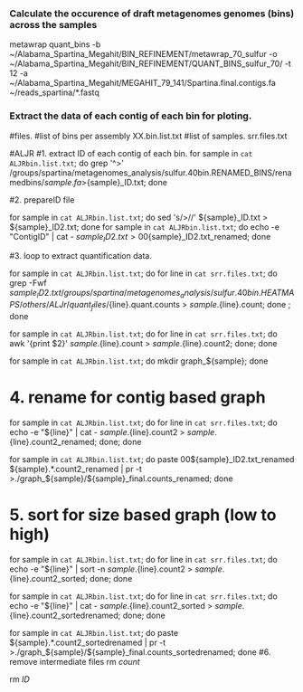 ### Calculate the occurence of draft metagenomes genomes (bins) across the samples

metawrap quant_bins -b ~/Alabama_Spartina_Megahit/BIN_REFINEMENT/metawrap_70_sulfur  -o ~/Alabama_Spartina_Megahit/BIN_REFINEMENT/QUANT_BINS_sulfur_70/ -t 12 -a ~/Alabama_Spartina_Megahit/MEGAHIT_79_141/Spartina.final.contigs.fa  ~/reads_spartina/*.fastq

### Extract the data of each contig of each bin for ploting.


#files.
#list of bins per assembly XX.bin.list.txt
#list of samples. srr.files.txt

#ALJR
#1. extract ID of each contig of each bin.
for sample in `cat ALJRbin.list.txt`; do grep '^>' /groups/spartina/metagenomes_analysis/sulfur.40bin.RENAMED_BINS/renamedbins/${sample}.fa >${sample}_ID.txt; done

#2. prepareID file

for sample in `cat ALJRbin.list.txt`; do sed 's/>//' ${sample}_ID.txt > ${sample}_ID2.txt; done
for sample in `cat ALJRbin.list.txt`; do echo -e "ContigID" | cat - ${sample}_ID2.txt > 00${sample}_ID2.txt_renamed; done

#3. loop to extract quantification data.

for sample in `cat ALJRbin.list.txt`; do for line in `cat srr.files.txt`; do grep -Fwf  ${sample}_ID2.txt /groups/spartina/metagenomes_analysis/sulfur.40bin.HEATMAPS/others/ALJr/quant_files/${line}.quant.counts > ${sample}.${line}.count; done ; done

for sample in `cat ALJRbin.list.txt`; do for line in `cat srr.files.txt`; do awk '{print $2}' ${sample}.${line}.count > ${sample}.${line}.count2; done; done

for sample in `cat ALJRbin.list.txt`; do mkdir graph_${sample}; done


# 4. rename for contig based graph

for sample in `cat ALJRbin.list.txt`; do for line in `cat srr.files.txt`; do echo -e "${line}" | cat - ${sample}.${line}.count2 > ${sample}.${line}.count2_renamed; done; done

for sample in `cat ALJRbin.list.txt`; do paste 00${sample}_ID2.txt_renamed ${sample}.*.count2_renamed | pr -t  >./graph_${sample}/${sample}_final.counts_renamed; done

# 5. sort for size based graph (low to high)
for sample in `cat ALJRbin.list.txt`; do for line in `cat srr.files.txt`; do echo -e "${line}" | sort -n ${sample}.${line}.count2 > ${sample}.${line}.count2_sorted; done; done

for sample in `cat ALJRbin.list.txt`; do for line in `cat srr.files.txt`; do echo -e "${line}" | cat - ${sample}.${line}.count2_sorted > ${sample}.${line}.count2_sortedrenamed; done; done

for sample in `cat ALJRbin.list.txt`; do paste ${sample}.*.count2_sortedrenamed | pr -t  >./graph_${sample}/${sample}_final.counts_sortedrenamed; done
#6. remove intermediate files
rm *count*

rm *ID*
